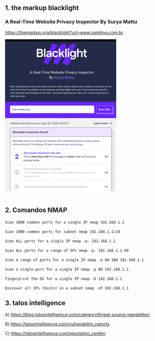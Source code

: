 ## 1. the markup blacklight 
### A Real-Time Website Privacy Inspector By Surya Mattu

  https://themarkup.org/blacklight?url=www.sankhya.com.br

<div>
  <span align="center">
  <img alt="logo-ls" title="logo-ls" src="https://github.com/lourranio/tools/blob/6c957a573321735e90217283143f74edce312a7d/img/themarkup-blacklight.png">
    </span>
</div><br>


## 2. Comandos NMAP

```Scan 1000 common ports for a single IP nmap 192.168.1.1```
  
```Scan 1000 common ports for subnet nmap 192.168.1.1/24```
  
```Scan ALL ports for a single IP nmap -p- 192.168.1.1```
  
```Scan ALL ports for a range of IPs nmap -p- 192.168.1.1-99```
  
```Scan a range of ports for a single IP nmap -p 80-100 192.168.1.1```
  
```Scan a single port for a single IP nmap -p 80 192.168.1.1```
  
```Fingerprint the OS for a single IP nmap -O 192.168.1.1```
  
```Discover all IPs (hosts) in a subnet nmap -sP 192.168.1.1```


## 3. talos intelligence

  A) https://blog.talosintelligence.com/category/threat-source-newsletter/
  
  B) https://talosintelligence.com/vulnerability_reports
  
  C) https://talosintelligence.com/reputation_center/
